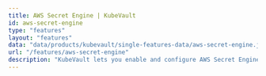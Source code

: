 ```yaml
---
title: AWS Secret Engine | KubeVault
id: aws-secret-engine
type: "features"
layout: "features"
data: "data/products/kubevault/single-features-data/aws-secret-engine.json"
url: "/features/aws-secret-engine"
description: "KubeVault lets you enable and configure AWS Secret Engine. You can create Secret containing the AWS credentials and also create RBAC Role and RoleBinding."
---
```

